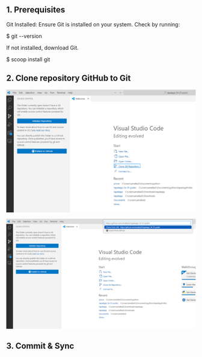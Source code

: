 ## 1. Prerequisites

Git Installed: Ensure Git is installed on your system. Check by running:

$ git --version

If not installed, download Git.

$ scoop install git

## 2. Clone repository GitHub to Git

 ![Clone Git Repository](/img/1-clonegit.png)

 ![Clone Remote](/img/2-clonegithub.png)

 ## 3. Commit & Sync

 
